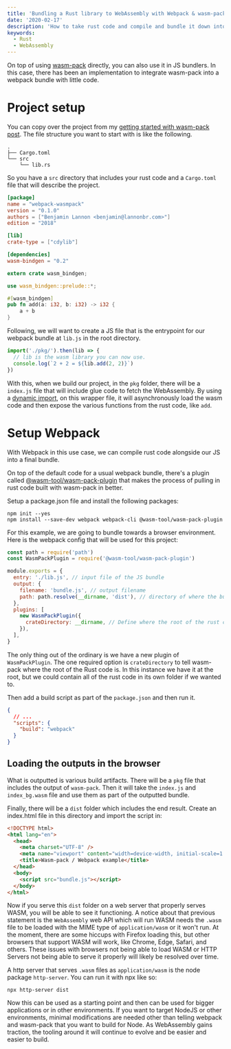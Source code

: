 ```yaml
---
title: 'Bundling a Rust library to WebAssembly with Webpack & wasm-pack'
date: '2020-02-17'
description: 'How to take rust code and compile and bundle it down into a webpack bundle'
keywords:
  - Rust
  - WebAssembly
---
```


On top of using [wasm-pack](https://github.com/rustwasm/wasm-pack) directly, you can also use it in JS bundlers. In this case, there has been an implementation to integrate wasm-pack into a webpack bundle with little code.

# Project setup

You can copy over the project from my [getting started with wasm-pack post](/blog/2020-01-07-rust-wasmpack/). The file structure you want to start with is like the following.

```
.
├── Cargo.toml
└── src
    └── lib.rs
```

So you have a `src` directory that includes your rust code and a `Cargo.toml` file that will describe the project.

```toml title=Cargo.toml
[package]
name = "webpack-wasmpack"
version = "0.1.0"
authors = ["Benjamin Lannon <benjamin@lannonbr.com>"]
edition = "2018"

[lib]
crate-type = ["cdylib"]

[dependencies]
wasm-bindgen = "0.2"
```

```rust title=src/lib.rs
extern crate wasm_bindgen;

use wasm_bindgen::prelude::*;

#[wasm_bindgen]
pub fn add(a: i32, b: i32) -> i32 {
    a + b
}
```

Following, we will want to create a JS file that is the entrypoint for our webpack bundle at `lib.js` in the root directory.

```js title=lib.js
import('./pkg/').then(lib => {
  // lib is the wasm library you can now use.
  console.log(`2 + 2 = ${lib.add(2, 2)}`)
})
```

With this, when we build our project, in the `pkg` folder, there will be a `index.js` file that will include glue code to fetch the WebAssembly. By using a [dynamic import](https://v8.dev/features/dynamic-import), on this wrapper file, it will asynchronously load the wasm code and then expose the various functions from the rust code, like `add`.

# Setup Webpack

With Webpack in this use case, we can compile rust code alongside our JS into a final bundle.

On top of the default code for a usual webpack bundle, there's a plugin called [@wasm-tool/wasm-pack-plugin](https://github.com/wasm-tool/wasm-pack-plugin) that makes the process of pulling in rust code built with wasm-pack in better.

Setup a package.json file and install the following packages:

```
npm init --yes
npm install --save-dev webpack webpack-cli @wasm-tool/wasm-pack-plugin
```

For this example, we are going to bundle towards a browser environment. Here is the webpack config that will be used for this project:

```js title=webpack.config.js
const path = require('path')
const WasmPackPlugin = require('@wasm-tool/wasm-pack-plugin')

module.exports = {
  entry: './lib.js', // input file of the JS bundle
  output: {
    filename: 'bundle.js', // output filename
    path: path.resolve(__dirname, 'dist'), // directory of where the bundle will be created at
  },
  plugins: [
    new WasmPackPlugin({
      crateDirectory: __dirname, // Define where the root of the rust code is located (where the cargo.toml file is located)
    }),
  ],
}
```

The only thing out of the ordinary is we have a new plugin of `WasmPackPlugin`. The one required option is `crateDirectory` to tell wasm-pack where the root of the Rust code is. In this instance we have it at the root, but we could contain all of the rust code in its own folder if we wanted to.

Then add a build script as part of the `package.json` and then run it.

```json title=package.json
{
  // ...
  "scripts": {
    "build": "webpack"
  }
}
```

## Loading the outputs in the browser

What is outputted is various build artifacts. There will be a `pkg` file that includes the output of `wasm-pack`. Then it will take the `index.js` and `index_bg.wasm` file and use them as part of the outputted bundle.

Finally, there will be a `dist` folder which includes the end result. Create an index.html file in this directory and import the script in:

```html title=dist/index.html
<!DOCTYPE html>
<html lang="en">
  <head>
    <meta charset="UTF-8" />
    <meta name="viewport" content="width=device-width, initial-scale=1.0" />
    <title>Wasm-pack / Webpack example</title>
  </head>
  <body>
    <script src="bundle.js"></script>
  </body>
</html>
```

Now if you serve this `dist` folder on a web server that properly serves WASM, you will be able to see it functioning. A notice about that previous statement is the `WebAssembly` web API which will run WASM needs the `.wasm` file to be loaded with the MIME type of `application/wasm` or it won't run. At the moment, there are some hiccups with Firefox loading this, but other browsers that support WASM will work, like Chrome, Edge, Safari, and others. These issues with browsers not being able to load WASM or HTTP Servers not being able to serve it properly will likely be resolved over time.

A http server that serves `.wasm` files as `application/wasm` is the node package `http-server`. You can run it with npx like so:

```
npx http-server dist
```

Now this can be used as a starting point and then can be used for bigger applications or in other environments. If you want to target NodeJS or other environments, minimal modifications are needed other than telling webpack and wasm-pack that you want to build for Node. As WebAssembly gains traction, the tooling around it will continue to evolve and be easier and easier to build.
